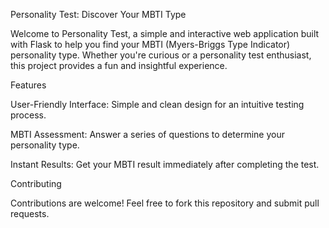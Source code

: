 Personality Test: Discover Your MBTI Type

Welcome to Personality Test, a simple and interactive web application built with Flask to help you find your MBTI (Myers-Briggs Type Indicator) personality type. Whether you're curious or a personality test enthusiast, this project provides a fun and insightful experience.

Features

User-Friendly Interface: Simple and clean design for an intuitive testing process.

MBTI Assessment: Answer a series of questions to determine your personality type.

Instant Results: Get your MBTI result immediately after completing the test.

Contributing

Contributions are welcome! Feel free to fork this repository and submit pull requests.
